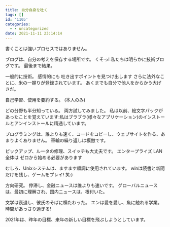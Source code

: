 ```yaml
---
title: 自分自身を吐く
tags: []
id: '1105'
categories:
  - - uncategorized
date: 2021-11-11 23:14:14
---
```


書くことは強いプロセスではありません。

ブログは、自分の考えを保存する場所です。 くそっ! 私たちは明らかに技術ブログです。 最後まで結果。

一般的に技術。 感情的にも 吐き出すポイントを見つけ出します さらに法外なことに、米の一握りが登録されています。 あくまでも自分で他人をからかう大げさだ。

自己学習、使用を要約する。 (本人のみ)

どの分野も半分知っている。 両方試してみました。 私は以前、絵文字パックがあったことを覚えています:私はブラブラ(様々なアプリケーション)のインストールとアンインストールに精通しています。

プログラミングは、誰よりも速く、コードをコピーし、ウェブサイトを作る、あまりよくありません。 車輪の繰り返しは模倣です。

ピックアップ、ルータの修理、スイッチも大丈夫です。 エンタープライズ LAN 全体は ゼロから始める必要があります

むしろ、Unixシステムは、ますます順調に使用されています。 winは読書と新聞だけを残し、ゲームをプレイ! 笑:)

方向研究。 停滞し、金融ニュースは誰よりも速いです。 グローバルニュースは、最初に理解され、国内ニュースは、根付いた。

文学は衰退し、彼氏のそばに横たわった。 エンは愛を愛し、魚に触れる学業。 時間があっさり過ぎる!

2021年は、昨年の目標、来年の新しい目標を飛ぶしようとしています。